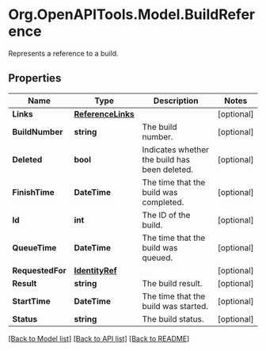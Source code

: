 # Org.OpenAPITools.Model.BuildReference
Represents a reference to a build.

## Properties

Name | Type | Description | Notes
------------ | ------------- | ------------- | -------------
**Links** | [**ReferenceLinks**](ReferenceLinks.md) |  | [optional] 
**BuildNumber** | **string** | The build number. | [optional] 
**Deleted** | **bool** | Indicates whether the build has been deleted. | [optional] 
**FinishTime** | **DateTime** | The time that the build was completed. | [optional] 
**Id** | **int** | The ID of the build. | [optional] 
**QueueTime** | **DateTime** | The time that the build was queued. | [optional] 
**RequestedFor** | [**IdentityRef**](IdentityRef.md) |  | [optional] 
**Result** | **string** | The build result. | [optional] 
**StartTime** | **DateTime** | The time that the build was started. | [optional] 
**Status** | **string** | The build status. | [optional] 

[[Back to Model list]](../README.md#documentation-for-models) [[Back to API list]](../README.md#documentation-for-api-endpoints) [[Back to README]](../README.md)

